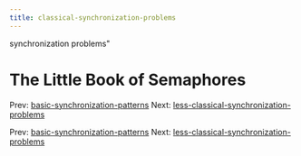 ```yaml
---
title: classical-synchronization-problems
---
```


synchronization problems"

# The Little Book of Semaphores

Prev:
[basic-synchronization-patterns](basic-synchronization-patterns.md)
Next:
[less-classical-synchronization-problems](less-classical-synchronization-problems.md)

Prev:
[basic-synchronization-patterns](basic-synchronization-patterns.md)
Next:
[less-classical-synchronization-problems](less-classical-synchronization-problems.md)
